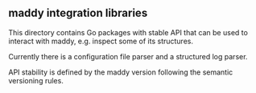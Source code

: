maddy integration libraries
----------------------------

This directory contains Go packages with stable API that can be used to
interact with maddy, e.g. inspect some of its structures.

Currently there is a configuration file parser and a structured log parser.

API stability is defined by the maddy version following the semantic versioning
rules.
